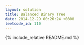 ```yaml
---
layout: solution
title: Balanced Binary Tree
date: 2014-12-29 00:26:24 +0800
leetcode_id: 110
---
```

{% include_relative README.md %}
